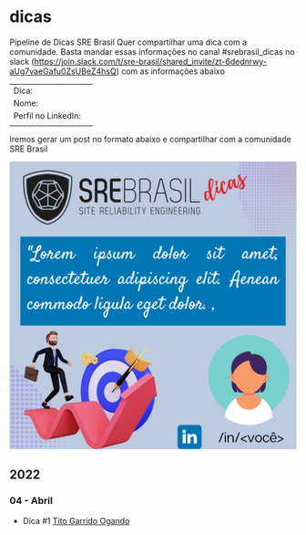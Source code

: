 # dicas
Pipeline de Dicas SRE Brasil
Quer compartilhar uma dica com a comunidade. Basta mandar essas informações no canal #srebrasil_dicas no slack (https://join.slack.com/t/sre-brasil/shared_invite/zt-6dednrwy-aUg7vaeGafu0ZsUBeZ4hsQ) com as informações abaixo

| | |
|---|---|
| Dica: | | 
| Nome: | | 
| Perfil no LinkedIn: | |
| | |  

Iremos gerar um post no formato abaixo e compartilhar com a comunidade SRE Brasil

![template](images/SRE%20Brasil%20Dicas%20-%20template.png)

## 2022
### 04 - Abril

* Dica #1 [Tito Garrido Ogando](2022/04/dica_01/dica_01.md)
